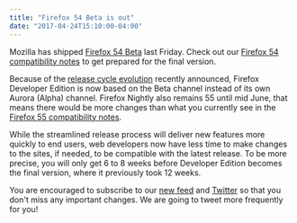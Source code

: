 ```yaml
---
title: "Firefox 54 Beta is out"
date: "2017-04-24T15:10:00-04:00"
---
```

Mozilla has shipped [Firefox 54 Beta](https://www.mozilla.org/firefox/channel/desktop/) last Friday. Check out our [Firefox 54 compatibility notes](https://www.fxsitecompat.com/en-CA/versions/54/) to get prepared for the final version.

Because of the [release cycle evolution](https://hacks.mozilla.org/2017/04/simplifying-firefox-release-channels/) recently announced, Firefox Developer Edition is now based on the Beta channel instead of its own Aurora (Alpha) channel. Firefox Nightly also remains 55 until mid June, that means there would be more changes than what you currently see in the [Firefox 55 compatibility notes](https://www.fxsitecompat.com/en-CA/versions/55/).

While the streamlined release process will deliver new features more quickly to end users, web developers now have less time to make changes to the sites, if needed, to be compatible with the latest release. To be more precise, you will only get 6 to 8 weeks before Developer Edition becomes the final version, where it previously took 12 weeks.

You are encouraged to subscribe to our [new feed](https://www.fxsitecompat.com/en-CA/index.xml) and [Twitter](https://twitter.com/FxSiteCompat) so that you don't miss any important changes. We are going to tweet more frequently for you!
